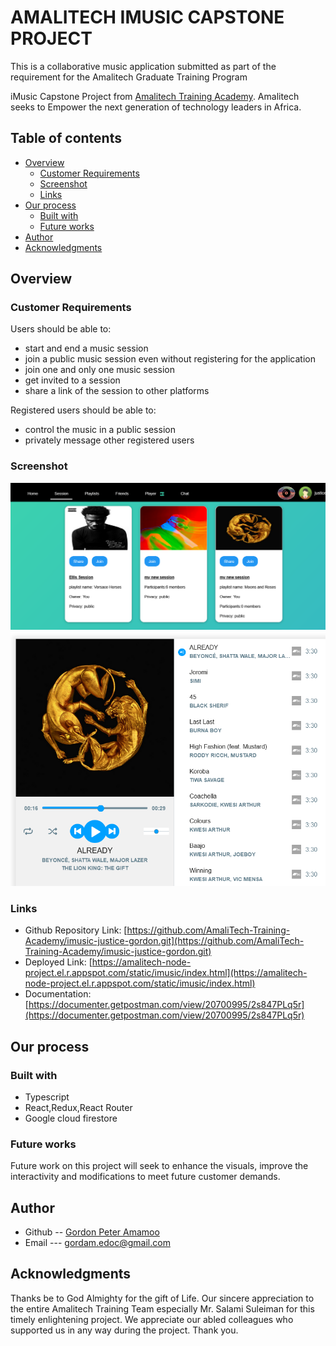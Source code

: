 # AMALITECH IMUSIC CAPSTONE PROJECT

This is a collaborative music application submitted as part of the requirement for the Amalitech Graduate Training Program 

iMusic Capstone Project from [Amalitech Training Academy](https://amalitech.org/). Amalitech seeks to Empower the next generation of technology leaders in Africa. 

## Table of contents

- [Overview](#overview)
  - [Customer Requirements](#the-requirement)
  - [Screenshot](#screenshot)
  - [Links](#links)
- [Our process](#our-process)
  - [Built with](#built-with)
  - [Future works](#future-works)
- [Author](#author)
- [Acknowledgments](#acknowledgments)


## Overview

### Customer Requirements

Users should be able to:

- start and end a music session
- join a public music session even without registering for the
application
- join one and only one music session
-  get invited to a session
- share a link of the session to other platforms

Registered users should be able to:
- control the music in a public session
- privately message other registered users


### Screenshot
![amalited](frontend/utils/images/desktop.png)
![amalited](frontend/utils/images/player.png)



### Links

- Github Repository Link: [https://github.com/AmaliTech-Training-Academy/imusic-justice-gordon.git](https://github.com/AmaliTech-Training-Academy/imusic-justice-gordon.git)
- Deployed Link: [https://amalitech-node-project.el.r.appspot.com/static/imusic/index.html](https://amalitech-node-project.el.r.appspot.com/static/imusic/index.html)
- Documentation:[https://documenter.getpostman.com/view/20700995/2s847PLq5r](https://documenter.getpostman.com/view/20700995/2s847PLq5r)

## Our process

### Built with

- Typescript
- React,Redux,React Router
- Google cloud firestore


### Future works

Future work on this project will seek to enhance the visuals, improve the interactivity and modifications to meet future customer demands.


## Author
- Github -- [Gordon Peter Amamoo](https://github.com/RealGordon)
- Email --- [gordam.edoc@gmail.com](gordam.edoc@gmail.com)


	
## Acknowledgments

Thanks be to God Almighty for the gift of Life. Our sincere appreciation to the entire Amalitech Training Team especially Mr. Salami Suleiman for this timely enlightening project. We appreciate our abled colleagues who supported us in any way during the project. Thank you.

